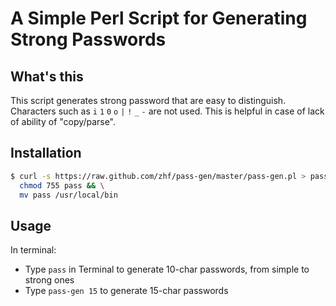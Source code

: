 # A Simple Perl Script for Generating Strong Passwords

## What's this

This script generates strong password that are easy to distinguish. Characters such as `i` `1` `0` `o` `|` `!` `_` `-` are not used. This is helpful in case of lack of ability of "copy/parse".

## Installation

``` sh
$ curl -s https://raw.github.com/zhf/pass-gen/master/pass-gen.pl > pass && \
  chmod 755 pass && \
  mv pass /usr/local/bin
```

## Usage

In terminal:

- Type `pass` in Terminal to generate 10-char passwords, from simple to strong ones
- Type `pass-gen 15` to generate 15-char passwords

